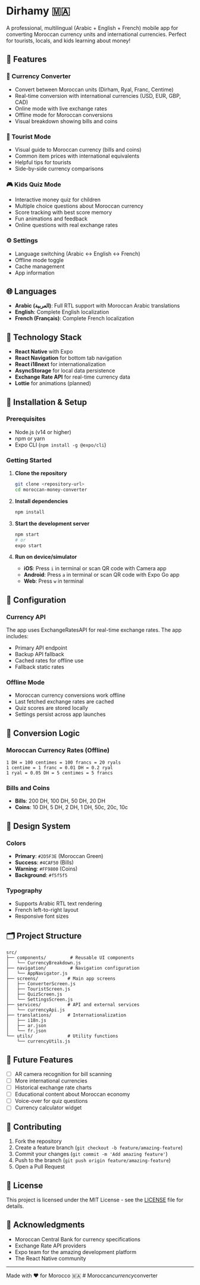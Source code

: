 # Dirhamy 🇲🇦

A professional, multilingual (Arabic + English + French) mobile app for converting Moroccan currency units and international currencies. Perfect for tourists, locals, and kids learning about money!

## 🎯 Features

### 🔄 Currency Converter
- Convert between Moroccan units (Dirham, Ryal, Franc, Centime)
- Real-time conversion with international currencies (USD, EUR, GBP, CAD)
- Online mode with live exchange rates
- Offline mode for Moroccan conversions
- Visual breakdown showing bills and coins

### 🧳 Tourist Mode
- Visual guide to Moroccan currency (bills and coins)
- Common item prices with international equivalents
- Helpful tips for tourists
- Side-by-side currency comparisons

### 🎮 Kids Quiz Mode
- Interactive money quiz for children
- Multiple choice questions about Moroccan currency
- Score tracking with best score memory
- Fun animations and feedback
- Online questions with real exchange rates

### ⚙️ Settings
- Language switching (Arabic ↔ English ↔ French)
- Offline mode toggle
- Cache management
- App information

## 🌐 Languages

- **Arabic (العربية)**: Full RTL support with Moroccan Arabic translations
- **English**: Complete English localization
- **French (Français)**: Complete French localization

## 🚀 Technology Stack

- **React Native** with Expo
- **React Navigation** for bottom tab navigation
- **React i18next** for internationalization
- **AsyncStorage** for local data persistence
- **Exchange Rate API** for real-time currency data
- **Lottie** for animations (planned)

## 📱 Installation & Setup

### Prerequisites
- Node.js (v14 or higher)
- npm or yarn
- Expo CLI (`npm install -g @expo/cli`)

### Getting Started

1. **Clone the repository**
   ```bash
   git clone <repository-url>
   cd moroccan-money-converter
   ```

2. **Install dependencies**
   ```bash
   npm install
   ```

3. **Start the development server**
   ```bash
   npm start
   # or
   expo start
   ```

4. **Run on device/simulator**
   - **iOS**: Press `i` in terminal or scan QR code with Camera app
   - **Android**: Press `a` in terminal or scan QR code with Expo Go app
   - **Web**: Press `w` in terminal

## 🔧 Configuration

### Currency API
The app uses ExchangeRatesAPI for real-time exchange rates. The app includes:
- Primary API endpoint
- Backup API fallback
- Cached rates for offline use
- Fallback static rates

### Offline Mode
- Moroccan currency conversions work offline
- Last fetched exchange rates are cached
- Quiz scores are stored locally
- Settings persist across app launches

## 📐 Conversion Logic

### Moroccan Currency Rates (Offline)
```
1 DH = 100 centimes = 100 francs = 20 ryals
1 centime = 1 franc = 0.01 DH = 0.2 ryal
1 ryal = 0.05 DH = 5 centimes = 5 francs
```

### Bills and Coins
- **Bills**: 200 DH, 100 DH, 50 DH, 20 DH
- **Coins**: 10 DH, 5 DH, 2 DH, 1 DH, 50c, 20c, 10c

## 🎨 Design System

### Colors
- **Primary**: `#2D5F3E` (Moroccan Green)
- **Success**: `#4CAF50` (Bills)
- **Warning**: `#FF9800` (Coins)
- **Background**: `#f5f5f5`

### Typography
- Supports Arabic RTL text rendering
- French left-to-right layout
- Responsive font sizes

## 🗂️ Project Structure

```
src/
├── components/         # Reusable UI components
│   └── CurrencyBreakdown.js
├── navigation/         # Navigation configuration
│   └── AppNavigator.js
├── screens/           # Main app screens
│   ├── ConverterScreen.js
│   ├── TouristScreen.js
│   ├── QuizScreen.js
│   └── SettingsScreen.js
├── services/          # API and external services
│   └── currencyApi.js
├── translations/      # Internationalization
│   ├── i18n.js
│   ├── ar.json
│   └── fr.json
└── utils/             # Utility functions
    └── currencyUtils.js
```

## 🔮 Future Features

- [ ] AR camera recognition for bill scanning
- [ ] More international currencies
- [ ] Historical exchange rate charts
- [ ] Educational content about Moroccan economy
- [ ] Voice-over for quiz questions
- [ ] Currency calculator widget

## 🤝 Contributing

1. Fork the repository
2. Create a feature branch (`git checkout -b feature/amazing-feature`)
3. Commit your changes (`git commit -m 'Add amazing feature'`)
4. Push to the branch (`git push origin feature/amazing-feature`)
5. Open a Pull Request

## 📄 License

This project is licensed under the MIT License - see the [LICENSE](LICENSE) file for details.

## 🙏 Acknowledgments

- Moroccan Central Bank for currency specifications
- Exchange Rate API providers
- Expo team for the amazing development platform
- The React Native community

---

Made with ❤️ for Morocco 🇲🇦
#   M o r o c c a n _ c u r r e n c y _ c o n v e r t e r 
 
 